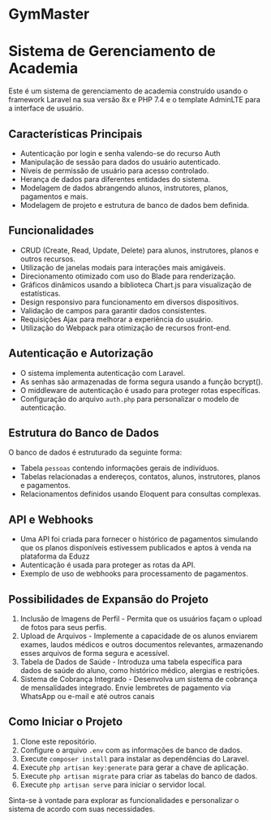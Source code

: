 # GymMaster 
# Sistema de Gerenciamento de Academia


Este é um sistema de gerenciamento de academia construído usando o framework Laravel na sua versão 8x e PHP 7.4 e o template AdminLTE para a interface de usuário.

## Características Principais

- Autenticação por login e senha valendo-se do recurso Auth
- Manipulação de sessão para dados do usuário autenticado.
- Níveis de permissão de usuário para acesso controlado.
- Herança de dados para diferentes entidades do sistema.
- Modelagem de dados abrangendo alunos, instrutores, planos, pagamentos e mais.
- Modelagem de projeto e estrutura de banco de dados bem definida.

## Funcionalidades

- CRUD (Create, Read, Update, Delete) para alunos, instrutores, planos e outros recursos.
- Utilização de janelas modais para interações mais amigáveis.
- Direcionamento otimizado com uso do Blade para renderização.
- Gráficos dinâmicos usando a biblioteca Chart.js para visualização de estatísticas.
- Design responsivo para funcionamento em diversos dispositivos.
- Validação de campos para garantir dados consistentes.
- Requisições Ajax para melhorar a experiência do usuário.
- Utilização do Webpack para otimização de recursos front-end.

## Autenticação e Autorização

- O sistema implementa autenticação com Laravel.
- As senhas são armazenadas de forma segura usando a função bcrypt().
- O middleware de autenticação é usado para proteger rotas específicas.
- Configuração do arquivo `auth.php` para personalizar o modelo de autenticação.

## Estrutura do Banco de Dados

O banco de dados é estruturado da seguinte forma:

- Tabela `pessoas` contendo informações gerais de indivíduos.
- Tabelas relacionadas a endereços, contatos, alunos, instrutores, planos e pagamentos.
- Relacionamentos definidos usando Eloquent para consultas complexas.

## API e Webhooks

- Uma API foi criada para fornecer o histórico de pagamentos simulando que os planos disponíveis estivessem publicados e aptos à venda na plataforma da Eduzz
- Autenticação é usada para proteger as rotas da API.
- Exemplo de uso de webhooks para processamento de pagamentos.

## Possibilidades de Expansão do Projeto

1. Inclusão de Imagens de Perfil - Permita que os usuários façam o upload de fotos para seus perfis.
2. Upload de Arquivos - Implemente a capacidade de os alunos enviarem exames, laudos médicos e outros documentos relevantes, armazenando esses arquivos de forma segura e acessível.
3. Tabela de Dados de Saúde - Introduza uma tabela específica para dados de saúde do aluno, como histórico médico, alergias e restrições.
4. Sistema de Cobrança Integrado - Desenvolva um sistema de cobrança de mensalidades integrado. Envie lembretes de pagamento via WhatsApp ou e-mail e até outros canais

## Como Iniciar o Projeto

1. Clone este repositório.
2. Configure o arquivo `.env` com as informações de banco de dados.
3. Execute `composer install` para instalar as dependências do Laravel.
4. Execute `php artisan key:generate` para gerar a chave de aplicação.
5. Execute `php artisan migrate` para criar as tabelas do banco de dados.
6. Execute `php artisan serve` para iniciar o servidor local.

Sinta-se à vontade para explorar as funcionalidades e personalizar o sistema de acordo com suas necessidades.



